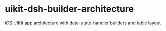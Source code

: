 # uikit-dsh-builder-architecture
iOS UIKit app architecture with data-state-handler builders and table layout
